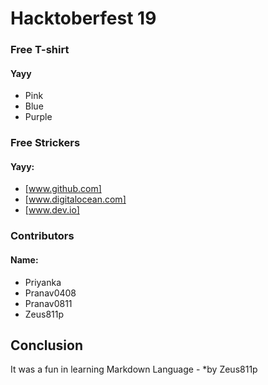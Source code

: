 # Hacktoberfest 19

### Free T-shirt
#### Yayy 
* Pink
* Blue
* Purple

### Free Strickers
#### Yayy: 	
* [www.github.com]
* [www.digitalocean.com]
* [www.dev.io]

### Contributors
#### Name:
* Priyanka
* Pranav0408
* Pranav0811
* Zeus811p

## Conclusion
   It was a fun in learning Markdown Language - *by Zeus811p 
